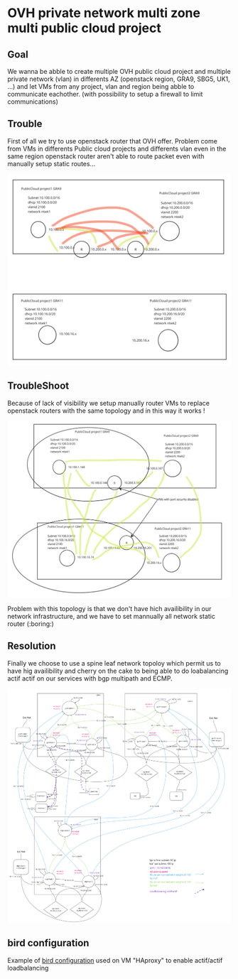 
# OVH private network multi zone multi public cloud project

## Goal

We wanna be abble to create multiple OVH public cloud project and multiple private network (vlan) in differents AZ (openstack region, GRA9, SBG5, UK1, ...)
and let VMs from any project, vlan and region being abble to communicate eachother. (with possibility to setup a firewall to limit communications)

## Trouble

First of all we try to use openstack router that OVH offer. Problem come from VMs in differents Public cloud projects and differents vlan even in the same region openstack router aren't able to route packet even with manually setup static routes...

![Network schema L3 with openstack routers](./doc/l2_infra_ovh_openstack_router.jpg)

## TroubleShoot

Because of lack of visibility we setup manually router VMs to replace openstack routers with the same topology and in this way it works !

![Network schema L2 with VM router](./doc/l2_infra_ovh_vm_router.jpg)

Problem with this topology is that we don't have hich availibility in our network infrastructure, and we have to set mannually all network static router (:boring:)


## Resolution

Finally we choose to use a spine leaf network topoloy which permit us to have hig availibility and cherry on the cake to being able to do loabalancing actif actif on our services with bgp multipath and ECMP.

![Network schema L3 BGP](./doc/l3_infra_ovh.jpg)


## bird configuration

Example of [bird configuration](./bird/bird.conf) used on VM "HAproxy" to enable actif/actif loadbalancing

